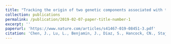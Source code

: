 ```yaml
---
title: "Tracking the origin of two genetic components associated with transposable element bursts in domesticated rice"
collection: publications
permalink: /publication/2019-02-07-paper-title-number-1
excerpt: ''
paperurl: 'https://www.nature.com/articles/s41467-019-08451-3.pdf'
citation: 'Chen, J., Lu, L., Benjamin, J., Diaz, S., Hancock, CN., Stajich JE., Wessler SR.  (2019). &quot;Tracking the origin of two genetic components associated with transposable element bursts in domesticated rice.&quot; <i>Nature Communications</i>. 10:641.'
---
```


